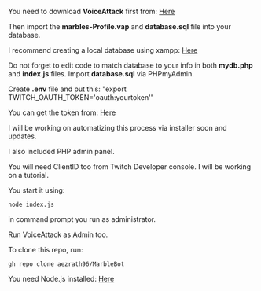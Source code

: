 You need to download **VoiceAttack** first from: [Here](https://voiceattack.com/)

Then import the **marbles-Profile.vap** and **database.sql** file into your database.

I recommend creating a local database using xampp: [Here](https://www.apachefriends.org/download.html)

Do not forget to edit code to match database to your info in both **mydb.php** and **index.js** files.
Import **database.sql** via PHPmyAdmin.

Create **.env** file and put this:
"export TWITCH_OAUTH_TOKEN='oauth:yourtoken'"

You can get the token from: [Here](https://twitchapps.com/tmi/)

I will be working on automatizing this process via installer soon and updates.

I also included PHP admin panel.

You will need ClientID too from Twitch Developer console.
I will be working on a tutorial.

You start it using:

`node index.js`

in command prompt you run as administrator.

Run VoiceAttack as Admin too.

To clone this repo, run:

`gh repo clone aezrath96/MarbleBot`

You need Node.js installed: [Here](https://nodejs.org/en/download/)